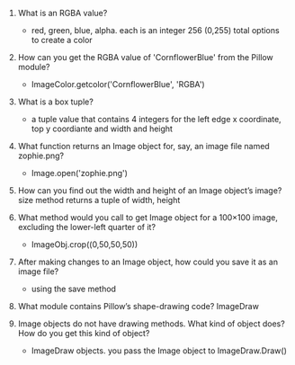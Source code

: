 1. What is an RGBA value?
    - red, green, blue, alpha. each is an integer 256 (0,255) total options to create a color

2. How can you get the RGBA value of 'CornflowerBlue' from the Pillow module?
    - ImageColor.getcolor('CornflowerBlue', 'RGBA')

3. What is a box tuple?
    - a tuple value that contains 4 integers for the left edge x coordinate, top y coordiante and width and height

4. What function returns an Image object for, say, an image file named zophie.png?
    - Image.open('zophie.png')

5. How can you find out the width and height of an Image object’s image?
    size method returns a tuple of width, height

6. What method would you call to get Image object for a 100×100 image, excluding the lower-left quarter of it?
    - ImageObj.crop((0,50,50,50))

7. After making changes to an Image object, how could you save it as an image file?
    - using the save method

8. What module contains Pillow’s shape-drawing code?
    ImageDraw

9. Image objects do not have drawing methods. What kind of object does? How do you get this kind of object?
     - ImageDraw objects. you pass the Image object to ImageDraw.Draw()